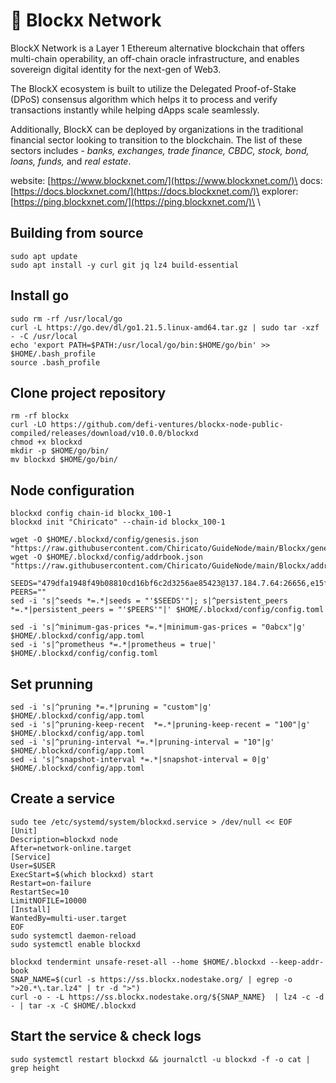 # 🧊 Blockx Network

BlockX Network is a Layer 1 Ethereum alternative blockchain that offers multi-chain operability, an off-chain oracle infrastructure, and enables sovereign digital identity for the next-gen of Web3.

The BlockX ecosystem is built to utilize the Delegated Proof-of-Stake (DPoS) consensus algorithm which helps it to process and verify transactions instantly while helping dApps scale seamlessly.

Additionally, BlockX can be deployed by organizations in the traditional financial sector looking to transition to the blockchain. The list of these sectors includes - _banks, exchanges, trade finance, CBDC, stock, bond, loans, funds,_ and _real estate_.



website: [https://www.blockxnet.com/](https://www.blockxnet.com/)\
docs: [https://docs.blockxnet.com/](https://docs.blockxnet.com/)\
explorer: [https://ping.blockxnet.com/](https://ping.blockxnet.com/)\
\


## **Building from source**

```
sudo apt update
sudo apt install -y curl git jq lz4 build-essential
```

## **Install go**

```
sudo rm -rf /usr/local/go
curl -L https://go.dev/dl/go1.21.5.linux-amd64.tar.gz | sudo tar -xzf - -C /usr/local
echo 'export PATH=$PATH:/usr/local/go/bin:$HOME/go/bin' >> $HOME/.bash_profile
source .bash_profile
```

## **Clone project repository**

```
rm -rf blockx
curl -LO https://github.com/defi-ventures/blockx-node-public-compiled/releases/download/v10.0.0/blockxd
chmod +x blockxd
mkdir -p $HOME/go/bin/
mv blockxd $HOME/go/bin/
```

## **Node configuration**

```
blockxd config chain-id blockx_100-1
blockxd init "Chiricato" --chain-id blockx_100-1

wget -O $HOME/.blockxd/config/genesis.json "https://raw.githubusercontent.com/Chiricato/GuideNode/main/Blockx/genesis.json"
wget -O $HOME/.blockxd/config/addrbook.json "https://raw.githubusercontent.com/Chiricato/GuideNode/main/Blockx/addrbook.json"

SEEDS="479dfa1948f49b08810cd16bf6c2d3256ae85423@137.184.7.64:26656,e15f4d31281036c69fa17269d9b26ff8733511c6@147.182.238.235:26656,9b84b33d44a880a520006ae9f75ef030b259cbaf@137.184.38.212:26656,85d0069266e78896f9d9e17915cdfd271ba91dfd@146.190.153.165:26656"
PEERS=""
sed -i 's|^seeds *=.*|seeds = "'$SEEDS'"|; s|^persistent_peers *=.*|persistent_peers = "'$PEERS'"|' $HOME/.blockxd/config/config.toml

sed -i 's|^minimum-gas-prices *=.*|minimum-gas-prices = "0abcx"|g' $HOME/.blockxd/config/app.toml
sed -i 's|^prometheus *=.*|prometheus = true|' $HOME/.blockxd/config/config.toml
```

## **Set prunning**

```
sed -i 's|^pruning *=.*|pruning = "custom"|g' $HOME/.blockxd/config/app.toml
sed -i 's|^pruning-keep-recent  *=.*|pruning-keep-recent = "100"|g' $HOME/.blockxd/config/app.toml
sed -i 's|^pruning-interval *=.*|pruning-interval = "10"|g' $HOME/.blockxd/config/app.toml
sed -i 's|^snapshot-interval *=.*|snapshot-interval = 0|g' $HOME/.blockxd/config/app.toml
```

## **Create a service**

```
sudo tee /etc/systemd/system/blockxd.service > /dev/null << EOF
[Unit]
Description=blockxd node
After=network-online.target
[Service]
User=$USER
ExecStart=$(which blockxd) start
Restart=on-failure
RestartSec=10
LimitNOFILE=10000
[Install]
WantedBy=multi-user.target
EOF
sudo systemctl daemon-reload
sudo systemctl enable blockxd

blockxd tendermint unsafe-reset-all --home $HOME/.blockxd --keep-addr-book
SNAP_NAME=$(curl -s https://ss.blockx.nodestake.org/ | egrep -o ">20.*\.tar.lz4" | tr -d ">")
curl -o - -L https://ss.blockx.nodestake.org/${SNAP_NAME}  | lz4 -c -d - | tar -x -C $HOME/.blockxd
```

## **Start the service & check logs**

```
sudo systemctl restart blockxd && journalctl -u blockxd -f -o cat | grep height
```
